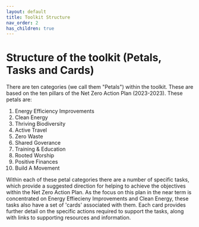 ```yaml
---
layout: default
title: Toolkit Structure
nav_order: 2
has_children: true
---
```


# Structure of the toolkit (Petals, Tasks and Cards)
There are ten categories (we call them "Petals") within the toolkit. These are based on the ten pillars of the Net Zero Action Plan (2023-2023). These petals are:
  1. Energy Efficiency Improvements
  2. Clean Energy
  3. Thriving Biodiversity
  4. Active Travel
  5. Zero Waste
  6. Shared Goverance
  7. Training & Education
  8. Rooted Worship
  9. Positive Finances
  10. Build A Movement

Within each of these petal categories there are a number of specific tasks, which provide a suggested direction for helping to achieve the objectives within the Net Zero Action Plan. As the focus on this plan in the near term is concentrated on Energy Effiecieny Improvements and Clean Energy, these tasks also have a set of 'cards' associated with them. Each card provides further detail on the specific actions required to support the tasks, along with links to supporting resources and information.


